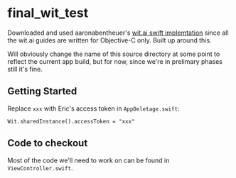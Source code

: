 # final_wit_test
Downloaded and used aaronabentheuer's [wit.ai swift implemtation](https://github.com/aaronabentheuer/wit-ios-helloworld-swift) since all the wit.ai guides are written for Objective-C only. Built up around this.

Will obviously change the name of this source directory at some point to reflect the current app build, but for now, since we're in prelimary phases still it's fine.

## Getting Started

Replace `xxx` with Eric's access token in `AppDeletage.swift`:
```
Wit.sharedInstance().accessToken = "xxx"
```

## Code to checkout
Most of the code we'll need to work on can be found in `ViewController.swift`.

